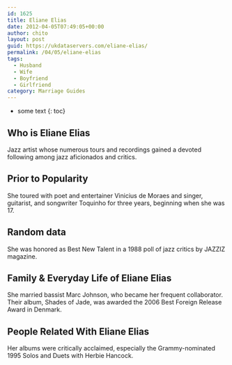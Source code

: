 ```yaml
---
id: 1625
title: Eliane Elias
date: 2012-04-05T07:49:05+00:00
author: chito
layout: post
guid: https://ukdataservers.com/eliane-elias/
permalink: /04/05/eliane-elias
tags:
  - Husband
  - Wife
  - Boyfriend
  - Girlfriend
category: Marriage Guides
---
```


* some text
{: toc}


## Who is  Eliane Elias
                  
                  
                  
Jazz artist whose numerous tours and recordings gained a devoted following among jazz aficionados and critics.
                  
                
                
                
## Prior to Popularity 
                  
                  
                  
She toured with poet and entertainer Vinicius de Moraes and singer, guitarist, and songwriter Toquinho for three years, beginning when she was 17.
                  
                
                
                
## Random data 
                  
                  
                  
She was honored as Best New Talent in a 1988 poll of jazz critics by JAZZIZ magazine.
                  
                
                
                
## Family & Everyday Life of Eliane Elias
                  
                  
                  
She married bassist Marc Johnson, who became her frequent collaborator. Their album, Shades of Jade, was awarded the 2006 Best Foreign Release Award in Denmark.
                  
                
                
                
## People Related With  Eliane Elias
                  
                  
                  
Her albums were critically acclaimed, especially the Grammy-nominated 1995 Solos and Duets with Herbie Hancock.
                  
                
              
            
          
          
          
    
    
  
